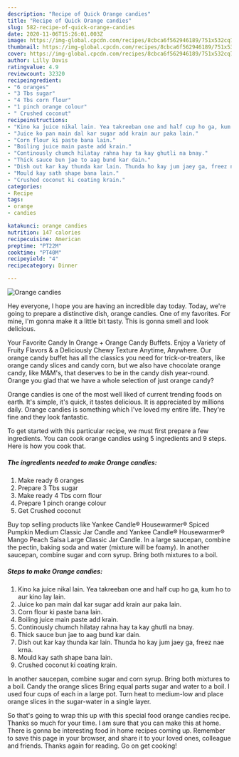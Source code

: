 ```yaml
---
description: "Recipe of Quick Orange candies"
title: "Recipe of Quick Orange candies"
slug: 582-recipe-of-quick-orange-candies
date: 2020-11-06T15:26:01.003Z
image: https://img-global.cpcdn.com/recipes/8cbca6f562946189/751x532cq70/orange-candies-recipe-main-photo.jpg
thumbnail: https://img-global.cpcdn.com/recipes/8cbca6f562946189/751x532cq70/orange-candies-recipe-main-photo.jpg
cover: https://img-global.cpcdn.com/recipes/8cbca6f562946189/751x532cq70/orange-candies-recipe-main-photo.jpg
author: Lilly Davis
ratingvalue: 4.9
reviewcount: 32320
recipeingredient:
- "6 oranges"
- "3 Tbs sugar"
- "4 Tbs corn flour"
- "1 pinch orange colour"
- " Crushed coconut"
recipeinstructions:
- "Kino ka juice nikal lain. Yea takreeban one and half cup ho ga, kum ho to aur kino lay lain."
- "Juice ko pan main dal kar sugar add krain aur paka lain."
- "Corn flour ki paste bana lain."
- "Boiling juice main paste add krain."
- "Continously chumch hilatay rahna hay ta kay ghutli na bnay."
- "Thick sauce bun jae to aag bund kar dain."
- "Dish out kar kay thunda kar lain. Thunda ho kay jum jaey ga, freez nae krna."
- "Mould kay sath shape bana lain."
- "Crushed coconut ki coating krain."
categories:
- Recipe
tags:
- orange
- candies

katakunci: orange candies 
nutrition: 147 calories
recipecuisine: American
preptime: "PT22M"
cooktime: "PT40M"
recipeyield: "4"
recipecategory: Dinner

---
```



![Orange candies](https://img-global.cpcdn.com/recipes/8cbca6f562946189/751x532cq70/orange-candies-recipe-main-photo.jpg)

Hey everyone, I hope you are having an incredible day today. Today, we're going to prepare a distinctive dish, orange candies. One of my favorites. For mine, I'm gonna make it a little bit tasty. This is gonna smell and look delicious.

Your Favorite Candy In Orange + Orange Candy Buffets. Enjoy a Variety of Fruity Flavors &amp; a Deliciously Chewy Texture Anytime, Anywhere. Our orange candy buffet has all the classics you need for trick-or-treaters, like orange candy slices and candy corn, but we also have chocolate orange candy, like M&amp;M&#39;s, that deserves to be in the candy dish year-round. Orange you glad that we have a whole selection of just orange candy?

Orange candies is one of the most well liked of current trending foods on earth. It's simple, it's quick, it tastes delicious. It is appreciated by millions daily. Orange candies is something which I've loved my entire life. They're fine and they look fantastic.


To get started with this particular recipe, we must first prepare a few ingredients. You can cook orange candies using 5 ingredients and 9 steps. Here is how you cook that.

<!--inarticleads1-->

##### The ingredients needed to make Orange candies:

1. Make ready 6 oranges
1. Prepare 3 Tbs sugar
1. Make ready 4 Tbs corn flour
1. Prepare 1 pinch orange colour
1. Get  Crushed coconut


Buy top selling products like Yankee Candle® Housewarmer® Spiced Pumpkin Medium Classic Jar Candle and Yankee Candle® Housewarmer® Mango Peach Salsa Large Classic Jar Candle. In a large saucepan, combine the pectin, baking soda and water (mixture will be foamy). In another saucepan, combine sugar and corn syrup. Bring both mixtures to a boil. 

<!--inarticleads2-->

##### Steps to make Orange candies:

1. Kino ka juice nikal lain. Yea takreeban one and half cup ho ga, kum ho to aur kino lay lain.
1. Juice ko pan main dal kar sugar add krain aur paka lain.
1. Corn flour ki paste bana lain.
1. Boiling juice main paste add krain.
1. Continously chumch hilatay rahna hay ta kay ghutli na bnay.
1. Thick sauce bun jae to aag bund kar dain.
1. Dish out kar kay thunda kar lain. Thunda ho kay jum jaey ga, freez nae krna.
1. Mould kay sath shape bana lain.
1. Crushed coconut ki coating krain.


In another saucepan, combine sugar and corn syrup. Bring both mixtures to a boil. Candy the orange slices Bring equal parts sugar and water to a boil. I used four cups of each in a large pot. Turn heat to medium-low and place orange slices in the sugar-water in a single layer. 

So that's going to wrap this up with this special food orange candies recipe. Thanks so much for your time. I am sure that you can make this at home. There is gonna be interesting food in home recipes coming up. Remember to save this page in your browser, and share it to your loved ones, colleague and friends. Thanks again for reading. Go on get cooking!
